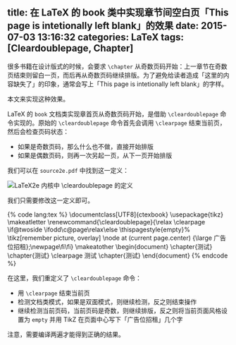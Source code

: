 title: 在 LaTeX 的 book 类中实现章节间空白页「This page is intetionally left blank」的效果
date: 2015-07-03 13:16:32
categories: LaTeX
tags: [Cleardoublepage, Chapter]
---

很多书籍在设计版式的时候，会要求 `\chapter` 从奇数页码开始：上一章节在奇数页结束则留白一页，而后再从奇数页码继续排版。为了避免给读者造成「这里的内容缺失了」的印象，通常会写上「This page is intetionally left blank」的字样。

本文来实现这种效果。

<!-- more -->

LaTeX 的 `book` 文档类实现章首页从奇数页码开始，是借助 `\cleardoublepage` 命令实现的。原始的 `\cleardoublepage` 命令首先会调用 `\clearpage` 结束当前页，然后会检查页码状态：

* 如果是奇数页码，那么什么也不做，直接开始排版
* 如果是偶数页码，则再一次另起一页，从下一页开始排版

我们可以在 `source2e.pdf` 中找到这一定义：

![LaTeX2e 内核中 \cleardoublepage 的定义]({{site.url}}/images/LaTeX/def-of-cleardoublepage.png)

我们只需要修改这一定义即可。

{% code lang:tex %}
\documentclass[UTF8]{ctexbook}
\usepackage{tikz}
\makeatletter
\renewcommand{\cleardoublepage}{\relax
  \clearpage
  \if@twoside \ifodd\c@page\relax\else
  \thispagestyle{empty}%
  \tikz[remember picture, overlay] \node  at (current page.center)
    {\large 广告位招租};\newpage\fi\fi}
\makeatother
\begin{document}
\chapter{测试}
\chapter{测试}
\clearpage
测试
\chapter{测试}
\end{document}
{% endcode %}

在这里，我们重定义了 `\cleardoublepage` 命令：

* 用 `\clearpage` 结束当前页
* 检测文档类模式，如果是双面模式，则继续检测，反之则结束操作
* 继续检测当前页码，当前页码是奇数，则继续排版，反之则将当前页面风格设置为 `empty` 并用 TikZ 在页面中心写下「广告位招租」几个字

注意，需要编译两遍才能得到正确的结果。
